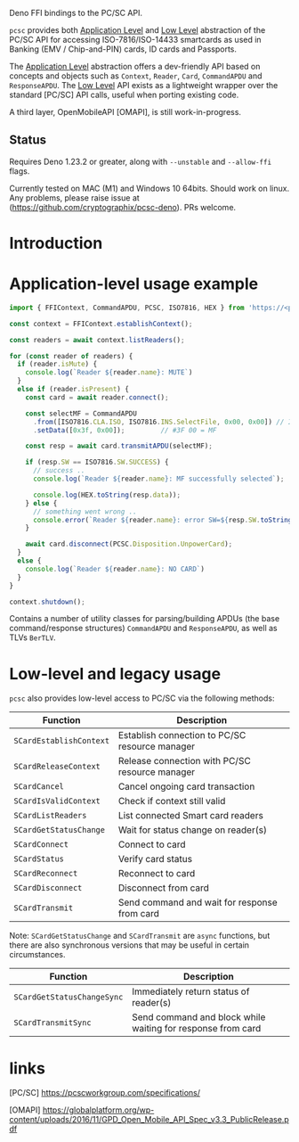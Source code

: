 Deno FFI bindings to the PC/SC API. 

`pcsc` provides both [Application Level](#application-level-usage-example) and [Low Level](#low-level-and-legacy-usage) abstraction of the PC/SC API for accessing ISO-7816/ISO-14433 smartcards as used in Banking (EMV / Chip-and-PIN) cards, ID cards and Passports.

The [Application Level](#application-level-usage-example) abstraction offers a dev-friendly API based on concepts and objects such as `Context`, `Reader`, `Card`, `CommandAPDU` and `ResponseAPDU`. The [Low Level](#low-level-and-legacy-usage) API exists as a lightweight wrapper over the standard [PC/SC] API calls, useful when porting existing code.

A third layer, OpenMobileAPI [OMAPI], is still work-in-progress.

## Status
Requires Deno 1.23.2 or greater, along with `--unstable` and `--allow-ffi` flags.

Currently tested on MAC (M1) and Windows 10 64bits. Should work on linux.
Any problems, please raise issue at (https://github.com/cryptographix/pcsc-deno). PRs welcome.

# Introduction

# Application-level usage example
```typescript
import { FFIContext, CommandAPDU, PCSC, ISO7816, HEX } from 'https://<pcsc-deno-repo>/mod.ts';

const context = FFIContext.establishContext();

const readers = await context.listReaders();

for (const reader of readers) {
  if (reader.isMute) {
    console.log(`Reader ${reader.name}: MUTE`)
  }
  else if (reader.isPresent) {
    const card = await reader.connect();

    const selectMF = CommandAPDU
      .from([ISO7816.CLA.ISO, ISO7816.INS.SelectFile, 0x00, 0x00]) // ISO SELECT
      .setData([0x3f, 0x00]);         // #3F 00 = MF

    const resp = await card.transmitAPDU(selectMF);

    if (resp.SW == ISO7816.SW.SUCCESS) {
      // success ..
      console.log(`Reader ${reader.name}: MF successfully selected`);

      console.log(HEX.toString(resp.data));
    } else {
      // something went wrong .. 
      console.error(`Reader ${reader.name}: error SW=${resp.SW.toString(16)}`);
    }

    await card.disconnect(PCSC.Disposition.UnpowerCard);
  }
  else {
    console.log(`Reader ${reader.name}: NO CARD`)
  }
}

context.shutdown();
```

Contains a number of utility classes for parsing/building APDUs (the base command/response structures)
`CommandAPDU` and `ResponseAPDU`, as well as TLVs `BerTLV`.


# Low-level and legacy usage
`pcsc` also provides low-level access to PC/SC via the following methods:

| Function                | Description |
| ----------------------- | ----------- |
| `SCardEstablishContext` | Establish connection to PC/SC resource manager |
| `SCardReleaseContext`   | Release connection with PC/SC resource manager |
| `SCardCancel`           | Cancel ongoing card transaction |
| `SCardIsValidContext`   | Check if context still valid |
| `SCardListReaders`      | List connected Smart card readers |
| `SCardGetStatusChange`  | Wait for status change on reader(s) |
| `SCardConnect`          | Connect to card |
| `SCardStatus`           | Verify card status |
| `SCardReconnect`        | Reconnect to card |
| `SCardDisconnect`       | Disconnect from card |
| `SCardTransmit`         | Send command and wait for response from card |

Note: `SCardGetStatusChange` and `SCardTransmit` are `async` functions, but there are also synchronous versions 
that may be useful in certain circumstances.

| Function                | Description |
| ----------------------- | ----------- |
| `SCardGetStatusChangeSync`  | Immediately return status of reader(s) |
| `SCardTransmitSync`         | Send command and block while waiting for response from card |

# links

[PC/SC] https://pcscworkgroup.com/specifications/

[OMAPI]
https://globalplatform.org/wp-content/uploads/2016/11/GPD_Open_Mobile_API_Spec_v3.3_PublicRelease.pdf
